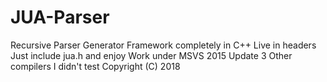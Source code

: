 # JUA-Parser
Recursive Parser Generator Framework completely in C++
Live in headers
Just include jua.h and enjoy
Work under MSVS 2015 Update 3 
Other compilers I didn't test
Copyright (C) 2018 
